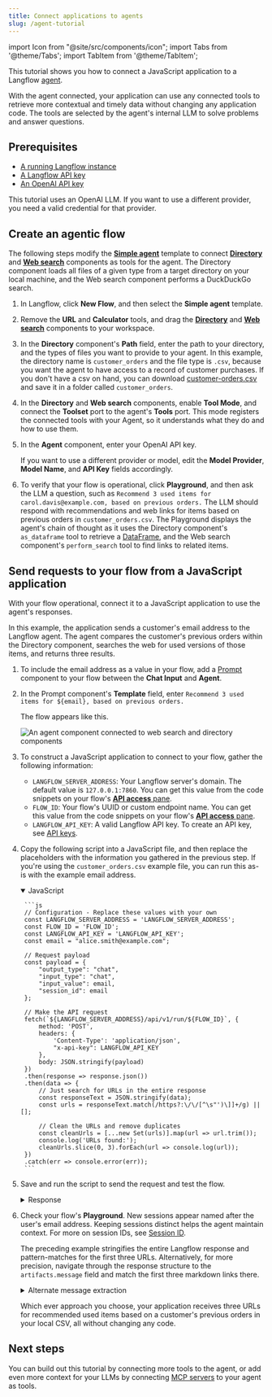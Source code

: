 ```yaml
---
title: Connect applications to agents
slug: /agent-tutorial
---
```


import Icon from "@site/src/components/icon";
import Tabs from '@theme/Tabs';
import TabItem from '@theme/TabItem';

This tutorial shows you how to connect a JavaScript application to a Langflow [agent](/agents).

With the agent connected, your application can use any connected tools to retrieve more contextual and timely data without changing any application code. The tools are selected by the agent's internal LLM to solve problems and answer questions.

## Prerequisites

- [A running Langflow instance](/get-started-installation)
- [A Langflow API key](/configuration-api-keys)
- [An OpenAI API key](https://platform.openai.com/api-keys)

This tutorial uses an OpenAI LLM. If you want to use a different provider, you need a valid credential for that provider.

## Create an agentic flow

The following steps modify the [**Simple agent**](/simple-agent) template to connect [**Directory**](/components-data#directory) and [**Web search**](/components-data#web-search) components as tools for the agent.
The Directory component loads all files of a given type from a target directory on your local machine, and the Web search component performs a DuckDuckGo search.

1. In Langflow, click **New Flow**, and then select the **Simple agent** template.
2. Remove the **URL** and **Calculator** tools, and drag the [**Directory**](/components-data#directory) and [**Web search**](/components-data#web-search) components to your workspace.
3. In the **Directory** component's **Path** field, enter the path to your directory, and the types of files you want to provide to your agent.
In this example, the directory name is `customer_orders` and the file type is `.csv`, because you want the agent to have access to a record of customer purchases.
If you don't have a csv on hand, you can download [customer-orders.csv](/files/customer_orders/customer_orders.csv) and save it in a folder called `customer_orders`.
4. In the **Directory** and **Web search** components, enable **Tool Mode**, and connect the **Toolset** port to the agent's **Tools** port.
This mode registers the connected tools with your Agent, so it understands what they do and how to use them.
5. In the **Agent** component, enter your OpenAI API key.

    If you want to use a different provider or model, edit the **Model Provider**, **Model Name**, and **API Key** fields accordingly.

6. To verify that your flow is operational, click <Icon name="Play" aria-hidden="true" /> **Playground**, and then ask the LLM a question, such as `Recommend 3 used items for carol.davis@example.com, based on previous orders.`
The LLM should respond with recommendations and web links for items based on previous orders in `customer_orders.csv`.
The Playground displays the agent's chain of thought as it uses the Directory component's `as_dataframe` tool to retrieve a [DataFrame](/concepts-objects#dataframe-object), and the Web search component's `perform_search` tool to find links to related items.

## Send requests to your flow from a JavaScript application

With your flow operational, connect it to a JavaScript application to use the agent's responses.

In this example, the application sends a customer's email address to the Langflow agent. The agent compares the customer's previous orders within the Directory component, searches the web for used versions of those items, and returns three results.

1. To include the email address as a value in your flow, add a [Prompt](/components-prompts) component to your flow between the **Chat Input** and **Agent**.
2. In the Prompt component's **Template** field, enter `Recommend 3 used items for ${email}, based on previous orders.`

    The flow appears like this.

    ![An agent component connected to web search and directory components](/img/tutorial-agent-with-directory.png)

3. To construct a JavaScript application to connect to your flow, gather the following information:

    * `LANGFLOW_SERVER_ADDRESS`: Your Langflow server's domain. The default value is `127.0.0.1:7860`. You can get this value from the code snippets on your flow's [**API access** pane](/concepts-publish#api-pane).
    * `FLOW_ID`: Your flow's UUID or custom endpoint name. You can get this value from the code snippets on your flow's [**API access** pane](/concepts-publish#api-pane).
    * `LANGFLOW_API_KEY`: A valid Langflow API key. To create an API key, see [API keys](/configuration-api-keys).

2. Copy the following script into a JavaScript file, and then replace the placeholders with the information you gathered in the previous step.
If you're using the `customer_orders.csv` example file, you can run this as-is with the example email address.

    <details open>
    <summary>JavaScript</summary>

        ```js
        // Configuration - Replace these values with your own
        const LANGFLOW_SERVER_ADDRESS = 'LANGFLOW_SERVER_ADDRESS';
        const FLOW_ID = 'FLOW_ID';
        const LANGFLOW_API_KEY = 'LANGFLOW_API_KEY';
        const email = "alice.smith@example.com";

        // Request payload
        const payload = {
            "output_type": "chat",
            "input_type": "chat",
            "input_value": email,
            "session_id": email
        };

        // Make the API request
        fetch(`${LANGFLOW_SERVER_ADDRESS}/api/v1/run/${FLOW_ID}`, {
            method: 'POST',
            headers: {
                'Content-Type': 'application/json',
                "x-api-key": LANGFLOW_API_KEY
            },
            body: JSON.stringify(payload)
        })
        .then(response => response.json())
        .then(data => {
            // Just search for URLs in the entire response
            const responseText = JSON.stringify(data);
            const urls = responseText.match(/https?:\/\/[^\s"')\]]+/g) || [];

            // Clean the URLs and remove duplicates
            const cleanUrls = [...new Set(urls)].map(url => url.trim());
            console.log('URLs found:');
            cleanUrls.slice(0, 3).forEach(url => console.log(url));
        })
        .catch(err => console.error(err));
        ```
    </details>

3. Save and run the script to send the request and test the flow.

    <details closed>
    <summary>Response</summary>

    The following is an example of a response returned from this tutorial's flow. Due to the nature of LLMs and variations in your inputs, your response might be different.

    ```
    URLs found:
    https://www.facebook.com/marketplace/108225782538164/electronics/
    https://www.facebook.com/marketplace/108944152458332/furniture/
    https://www.facebook.com/marketplace/137493719613732/kitchen-cabinets/
    ```

    </details>

4. Check your flow's **Playground**.
New sessions appear named after the user's email address.
Keeping sessions distinct helps the agent maintain context. For more on session IDs, see [Session ID](/session-id).

    The preceding example stringifies the entire Langflow response and pattern-matches for the first three URLs.
    Alternatively, for more precision, navigate through the response structure to the `artifacts.message` field and match the first three markdown links there.

    <details closed>
    <summary>Alternate message extraction</summary>

    ```js
    .then(data => {
        // Navigate to the specific message field
        const message = data.outputs?.['0']?.outputs?.['0']?.artifacts?.message || '';

        // Extract URLs from markdown links in the message
        const urlMatches = message.match(/\[([^\]]+)\]\(([^)]+)\)/g) || [];
        const urls = urlMatches.map(match => {
            const urlMatch = match.match(/\[([^\]]+)\]\(([^)]+)\)/);
            return urlMatch ? urlMatch[2] : null;
        }).filter(url => url);

        // Print the first 3 URLs
        console.log('URLs found:');
        urls.slice(0, 3).forEach(url => console.log(url));
    })
    .catch(err => console.error(err));
    ```

    </details>

    Which ever approach you choose, your application receives three URLs for recommended used items based on a customer's previous orders in your local CSV, all without changing any code.

## Next steps

You can build out this tutorial by connecting more tools to the agent, or add even more context for your LLMs by connecting [MCP servers](/mcp-client) to your agent as tools.